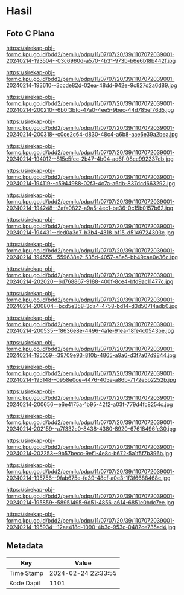 # Hasil

## Foto C Plano

https://sirekap-obj-formc.kpu.go.id/bdd2/pemilu/pdpr/11/07/07/20/39/1107072039001-20240214-193504--03c6960d-a570-4b31-973b-b6e6b18b442f.jpg

https://sirekap-obj-formc.kpu.go.id/bdd2/pemilu/pdpr/11/07/07/20/39/1107072039001-20240214-193610--3ccde82d-02ea-48dd-942e-9c827d2a6d89.jpg

https://sirekap-obj-formc.kpu.go.id/bdd2/pemilu/pdpr/11/07/07/20/39/1107072039001-20240214-200210--6b0f3bfc-47a0-4ee5-9bec-44d785ef76d5.jpg

https://sirekap-obj-formc.kpu.go.id/bdd2/pemilu/pdpr/11/07/07/20/39/1107072039001-20240214-200318--c0ce2c64-d830-48c4-a6b8-aae6e39a2bea.jpg

https://sirekap-obj-formc.kpu.go.id/bdd2/pemilu/pdpr/11/07/07/20/39/1107072039001-20240214-194012--815e5fec-2b47-4b04-ad6f-08ce992337db.jpg

https://sirekap-obj-formc.kpu.go.id/bdd2/pemilu/pdpr/11/07/07/20/39/1107072039001-20240214-194119--c5944988-02f3-4c7a-a6db-837dcd663292.jpg

https://sirekap-obj-formc.kpu.go.id/bdd2/pemilu/pdpr/11/07/07/20/39/1107072039001-20240214-194248--3afa0822-a9a5-4ec1-be36-0c15b0157b62.jpg

https://sirekap-obj-formc.kpu.go.id/bdd2/pemilu/pdpr/11/07/07/20/39/1107072039001-20240214-194431--ded0a3d7-b3b4-4318-bf15-d5149724303c.jpg

https://sirekap-obj-formc.kpu.go.id/bdd2/pemilu/pdpr/11/07/07/20/39/1107072039001-20240214-194555--559638e2-535d-4057-a8a5-bb49cae0e36c.jpg

https://sirekap-obj-formc.kpu.go.id/bdd2/pemilu/pdpr/11/07/07/20/39/1107072039001-20240214-202020--6d768867-9188-400f-8ce4-bfd9ac11477c.jpg

https://sirekap-obj-formc.kpu.go.id/bdd2/pemilu/pdpr/11/07/07/20/39/1107072039001-20240214-200804--bcd5e358-3da4-4758-bd14-d3d50714adb0.jpg

https://sirekap-obj-formc.kpu.go.id/bdd2/pemilu/pdpr/11/07/07/20/39/1107072039001-20240214-200535--f8636e8e-4496-4a1e-91ea-18fe4c0543be.jpg

https://sirekap-obj-formc.kpu.go.id/bdd2/pemilu/pdpr/11/07/07/20/39/1107072039001-20240214-195059--39709e93-810b-4865-a9a6-d3f7a07d9844.jpg

https://sirekap-obj-formc.kpu.go.id/bdd2/pemilu/pdpr/11/07/07/20/39/1107072039001-20240214-195148--0958e0ce-4476-405e-a86b-7172e5b2252b.jpg

https://sirekap-obj-formc.kpu.go.id/bdd2/pemilu/pdpr/11/07/07/20/39/1107072039001-20240214-200656--e6e4175a-1b95-42f2-a03f-779d4fc8254c.jpg

https://sirekap-obj-formc.kpu.go.id/bdd2/pemilu/pdpr/11/07/07/20/39/1107072039001-20240214-202159--a7f332c0-8438-4380-8920-67618496fe30.jpg

https://sirekap-obj-formc.kpu.go.id/bdd2/pemilu/pdpr/11/07/07/20/39/1107072039001-20240214-202253--9b57becc-9ef1-4e8c-b672-5a1f5f7b396b.jpg

https://sirekap-obj-formc.kpu.go.id/bdd2/pemilu/pdpr/11/07/07/20/39/1107072039001-20240214-195756--9fab675e-fe39-48cf-a0e3-1f3f6688468c.jpg

https://sirekap-obj-formc.kpu.go.id/bdd2/pemilu/pdpr/11/07/07/20/39/1107072039001-20240214-195859--58951495-9d51-4856-a614-6851e0bdc7ee.jpg

https://sirekap-obj-formc.kpu.go.id/bdd2/pemilu/pdpr/11/07/07/20/39/1107072039001-20240214-195934--12ae418d-1090-4b3c-953c-0482ce735ad4.jpg


## Metadata

| Key        | Value               |
| ---------- | ------------------- |
| Time Stamp | 2024-02-24 22:33:55 |
| Kode Dapil | 1101                |



